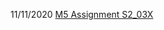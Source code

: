 11/11/2020
<a href="https://docs.google.com/document/d/1MXUNCizDWYK5UVDMqO7TGBBYIUoCJoj6JxQL8_aNGD8/edit?usp=sharing"> M5 Assignment S2_03X </a>
